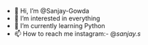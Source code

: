 - 👋 Hi, I’m @Sanjay-Gowda
- 👀 I’m interested in everything
- 🌱 I’m currently learning Python
- 📫 How to reach me instagram:- @_sanjay.s_
